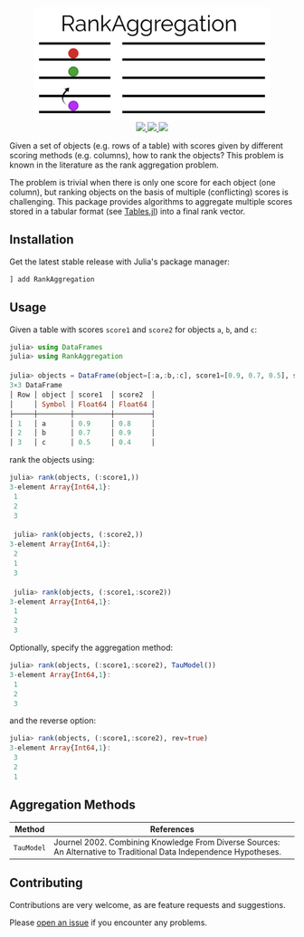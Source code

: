 <p align="center">
  <img src="docs/RankAggregation.png" height="200"><br>
  <a href="https://travis-ci.org/juliohm/RankAggregation.jl">
    <img src="https://travis-ci.org/juliohm/RankAggregation.jl.svg?branch=master">
  </a>
  <a href="https://codecov.io/gh/juliohm/RankAggregation.jl">
    <img src="https://codecov.io/gh/juliohm/RankAggregation.jl/branch/master/graph/badge.svg">
  </a>
  <a href="LICENSE">
    <img src="https://img.shields.io/badge/license-ISC-blue.svg">
  </a>
</p>

Given a set of objects (e.g. rows of a table) with scores
given by different scoring methods (e.g. columns), how to
rank the objects? This problem is known in the literature
as the rank aggregation problem.

The problem is trivial when there is only one score for
each object (one column), but ranking objects on the basis
of multiple (conflicting) scores is challenging. This
package provides algorithms to aggregate multiple scores
stored in a tabular format
(see [Tables.jl](https://github.com/JuliaData/Tables.jl))
into a final rank vector.

## Installation

Get the latest stable release with Julia's package manager:

```julia
] add RankAggregation
```

## Usage

Given a table with scores `score1` and `score2` for objects `a`, `b`, and `c`:

```julia
julia> using DataFrames
julia> using RankAggregation

julia> objects = DataFrame(object=[:a,:b,:c], score1=[0.9, 0.7, 0.5], score2=[0.8, 0.9, 0.4])
3×3 DataFrame
│ Row │ object │ score1  │ score2  │
│     │ Symbol │ Float64 │ Float64 │
├─────┼────────┼─────────┼─────────┤
│ 1   │ a      │ 0.9     │ 0.8     │
│ 2   │ b      │ 0.7     │ 0.9     │
│ 3   │ c      │ 0.5     │ 0.4     │
```

rank the objects using:

```julia
julia> rank(objects, (:score1,))
3-element Array{Int64,1}:
 1
 2
 3
 
 julia> rank(objects, (:score2,))
3-element Array{Int64,1}:
 2
 1
 3
 
 julia> rank(objects, (:score1,:score2))
3-element Array{Int64,1}:
 1
 2
 3
```

Optionally, specify the aggregation method:

```julia
julia> rank(objects, (:score1,:score2), TauModel())
3-element Array{Int64,1}:
 1
 2
 3
```

and the reverse option:

```julia
julia> rank(objects, (:score1,:score2), rev=true)
3-element Array{Int64,1}:
 3
 2
 1
```

## Aggregation Methods

| Method | References |
|--------|------------|
| `TauModel` | Journel 2002. Combining Knowledge From Diverse Sources: An Alternative to Traditional Data Independence Hypotheses. |

## Contributing

Contributions are very welcome, as are feature requests and suggestions.

Please [open an issue](https://github.com/juliohm/RankAggregation.jl/issues) if you encounter
any problems.
